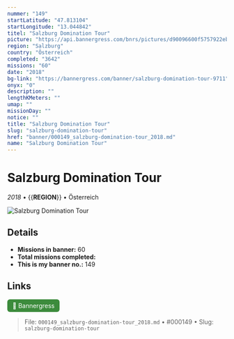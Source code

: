 ```yaml
---
nummer: "149"
startLatitude: "47.813104"
startLongitude: "13.044842"
titel: "Salzburg Domination Tour"
picture: "https://api.bannergress.com/bnrs/pictures/d90096600f5757922eb05f93018cbd0e"
region: "Salzburg"
country: "Österreich"
completed: "3642"
missions: "60"
date: "2018"
bg-link: "https://bannergress.com/banner/salzburg-domination-tour-9711"
onyx: "0"
description: ""
lengthKMeters: ""
umap: ""
missionDay: ""
notice: ""
title: "Salzburg Domination Tour"
slug: "salzburg-domination-tour"
href: "banner/000149_salzburg-domination-tour_2018.md"
name: "Salzburg Domination Tour"
---
```

# Salzburg Domination Tour

*2018* • {{__REGION__}} • Österreich

![Salzburg Domination Tour](https://api.bannergress.com/bnrs/pictures/d90096600f5757922eb05f93018cbd0e)



## Details

- **Missions in banner:** 60
- **Total missions completed:** 
- **This is my banner no.:** 149





## Links
<a href="https://bannergress.com/banner/salzburg-domination-tour-9711" target="_blank" style="display:inline-block;margin-right:8px;padding:6px 12px;background:#3c8b3c;color:#fff;text-decoration:none;border-radius:6px;">🔗 Bannergress</a>



> File: `000149_salzburg-domination-tour_2018.md` • #000149 • Slug: `salzburg-domination-tour`
